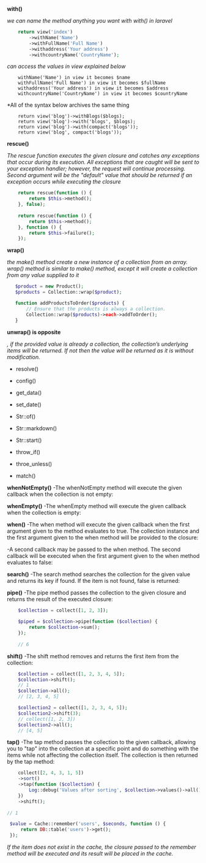 **with()**

*we can name the method anything you want with with() in laravel*
```php
    return view('index')
        ->withName('Name')
        ->withFullName('Full Name')
        ->withaddress('Your address')
        ->withcountryName('CountryName');
```

*can access the values in view explained below*
```
    withName('Name') in view it becomes $name
    withFullName('Full Name') in view it becomes $fullName
    withaddress('Your address') in view it becomes $address
    withcountryName('CountryName') in view it becomes $countryName
```

*All of the syntax below archives the same thing
```
    return view('blog')->withBlogs($blogs);    
    return view('blog')->with('blogs', $blogs);    
    return view('blog')->with(compact('blogs'));    
    return view('blog', compact('blogs'));
```


**rescue()**

*The rescue function executes the given closure and catches any exceptions that occur during its 
execution. All exceptions that are caught will be sent to your exception handler; however, 
the request will continue processing. Second argument will be the "default" value that should be
 returned if an exception occurs while executing the closure*

```php
    return rescue(function () {
        return $this->method();
    }, false);
     
    return rescue(function () {
        return $this->method();
    }, function () {
        return $this->failure();
    });
```

**wrap()**

*the make() method create a new instance of a collection from an array. wrap() method is similar
 to make() method, except it will create a collection from any value supplied to it*
 
 ```php
    $product = new Product();
    $products = Collection::wrap($product);

    function addProductsToOrder($products) {
        // Ensure that the products is always a collection.
        Collection::wrap($products)->each->addToOrder();
    }
```

**unwrap() is opposite**

*, if the provided value is already a collection, the collection’s underlying items will be returned.
 If not then the value will be returned as it is without modification.*
 
 - resolve()
 - config()
 - get_data()
 - set_date()
 - Str::of()
 - Str::markdown()
 - Str::start()

 - throw_if()
 - throe_unless()
 - match()

 **whenNotEmpty()**
 -The whenNotEmpty method will execute the given callback when the collection is not empty:
 
 **whenEmpty()**
 -The whenEmpty method will execute the given callback when the collection is empty:

 **when()**
 -The when method will execute the given callback when the first argument given to the method evaluates to true. The collection instance and the first argument given to the when method will be provided to the closure:

 -A second callback may be passed to the when method. The second callback will be executed when the first argument given to the when method evaluates to false:


**search()**
-The search method searches the collection for the given value and returns its key if found. If the item is not found, false is returned:


**pipe()**
-The pipe method passes the collection to the given closure and returns the result of the executed closure:

```php
    $collection = collect([1, 2, 3]);
    
    $piped = $collection->pipe(function ($collection) {
        return $collection->sum();
    });
    
    // 6
```

**shift()**
-The shift method removes and returns the first item from the collection:

```php
    $collection = collect([1, 2, 3, 4, 5]); 
    $collection->shift();    
    // 1    
    $collection->all();    
    // [2, 3, 4, 5]

    $collection2 = collect([1, 2, 3, 4, 5]); 
    $collection2->shift(3);    
    // collect([1, 2, 3])    
    $collection2->all();    
    // [4, 5]
```



**tap()**
-The tap method passes the collection to the given callback, allowing you to "tap" into the collection at a specific point and do something with the items while not affecting the collection itself. The collection is then returned by the tap method:

```php
    collect([2, 4, 3, 1, 5])
    ->sort()
    ->tap(function ($collection) {
        Log::debug('Values after sorting', $collection->values()->all());
    })
    ->shift();
 
// 1
```
















```php
 $value = Cache::remember('users', $seconds, function () {
     return DB::table('users')->get();
 });
```
 
*If the item does not exist in the cache, the closure passed to the remember method will be executed and its result 
will be placed in the cache.*